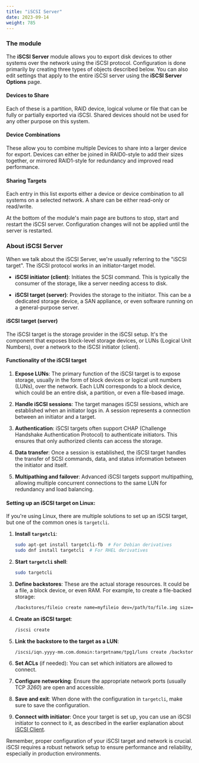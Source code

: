 ```yaml
---
title: "iSCSI Server"
date: 2023-09-14
weight: 785
---
```


### The module
The **iSCSI Server** module allows you to export disk devices to other systems over the network using the iSCSI protocol. Configuration is done primarily by creating three types of objects described below. You can also edit settings that apply to the entire iSCSI server using the **iSCSI Server Options** page.

#### Devices to Share
Each of these is a partition, RAID device, logical volume or file that can be fully or partially exported via iSCSI. Shared devices should not be used for any other purpose on this system.

#### Device Combinations
These allow you to combine multiple Devices to share into a larger device for export. Devices can either be joined in RAID0-style to add their sizes together, or mirrored RAID1-style for redundancy and improved read performance.

#### Sharing Targets
Each entry in this list exports either a device or device combination to all systems on a selected network. A share can be either read-only or read/write.

At the bottom of the module's main page are buttons to stop, start and restart the iSCSI server. Configuration changes will not be applied until the server is restarted. 

### About iSCSI Server
When we talk about the iSCSI Server, we're usually referring to the "iSCSI target". The iSCSI protocol works in an initiator-target model.

- **iSCSI initiator (client)**: Initiates the SCSI command. This is typically the consumer of the storage, like a server needing access to disk.

- **iSCSI target (server)**: Provides the storage to the initiator. This can be a dedicated storage device, a SAN appliance, or even software running on a general-purpose server.

#### iSCSI target (server)

The iSCSI target is the storage provider in the iSCSI setup. It's the component that exposes block-level storage devices, or LUNs (Logical Unit Numbers), over a network to the iSCSI initiator (client).

#### Functionality of the iSCSI target

1. **Expose LUNs**: The primary function of the iSCSI target is to expose storage, usually in the form of block devices or logical unit numbers (LUNs), over the network. Each LUN corresponds to a block device, which could be an entire disk, a partition, or even a file-based image.

2. **Handle iSCSI sessions**: The target manages iSCSI sessions, which are established when an initiator logs in. A session represents a connection between an initiator and a target.

3. **Authentication**: iSCSI targets often support CHAP (Challenge Handshake Authentication Protocol) to authenticate initiators. This ensures that only authorized clients can access the storage.

4. **Data transfer**: Once a session is established, the iSCSI target handles the transfer of SCSI commands, data, and status information between the initiator and itself.

5. **Multipathing and failover**: Advanced iSCSI targets support multipathing, allowing multiple concurrent connections to the same LUN for redundancy and load balancing.

#### Setting up an iSCSI target on Linux:

If you're using Linux, there are multiple solutions to set up an iSCSI target, but one of the common ones is `targetcli`.

1. **Install `targetcli`**:
   ```bash
   sudo apt-get install targetcli-fb  # For Debian derivatives
   sudo dnf install targetcli  # For RHEL derivatives
   ```

2. **Start `targetcli` shell**: 
   ```bash
   sudo targetcli
   ```

3. **Define backstores**: These are the actual storage resources. It could be a file, a block device, or even RAM. For example, to create a file-backed storage:
   ```bash
   /backstores/fileio create name=myfileio dev=/path/to/file.img size=10G
   ```

4. **Create an iSCSI target**:
   ```bash
   /iscsi create
   ```

5. **Link the backstore to the target as a LUN**:
   ```bash
   /iscsi/iqn.yyyy-mm.com.domain:targetname/tpg1/luns create /backstores/fileio/myfileio
   ```

6. **Set ACLs** (if needed): You can set which initiators are allowed to connect.

7. **Configure networking**: Ensure the appropriate network ports (usually TCP _3260_) are open and accessible.

8. **Save and exit**: When done with the configuration in `targetcli`, make sure to save the configuration.

9. **Connect with initiator**: Once your target is set up, you can use an iSCSI initiator to connect to it, as described in the earlier explanation about [iSCSI Client](/docs/modules/iscsi-client).

Remember, proper configuration of your iSCSI target and network is crucial. iSCSI requires a robust network setup to ensure performance and reliability, especially in production environments.